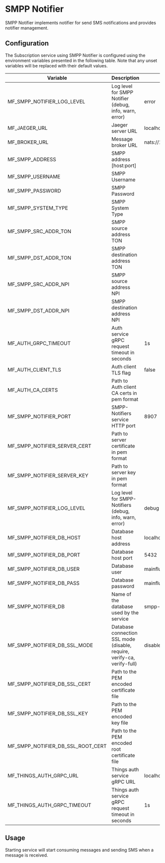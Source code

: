 # SMPP Notifier

SMPP Notifier implements notifier for send SMS notifications and provides notifier management.

## Configuration

The Subscription service using SMPP Notifier is configured using the environment variables presented in the
following table. Note that any unset variables will be replaced with their
default values.

| Variable                          | Description                                                             | Default               |
|-----------------------------------|-------------------------------------------------------------------------|-----------------------|
| MF_SMPP_NOTIFIER_LOG_LEVEL        | Log level for SMPP Notifier (debug, info, warn, error)                  | error                 |
| MF_JAEGER_URL                     | Jaeger server URL                                                       | localhost:6831        |
| MF_BROKER_URL                     | Message broker URL                                                      | nats://127.0.0.1:4222 |
| MF_SMPP_ADDRESS                   | SMPP address [host:port]                                                |                       |
| MF_SMPP_USERNAME                  | SMPP Username                                                           |                       |
| MF_SMPP_PASSWORD                  | SMPP Password                                                           |                       |
| MF_SMPP_SYSTEM_TYPE               | SMPP System Type                                                        |                       |
| MF_SMPP_SRC_ADDR_TON              | SMPP source address TON                                                 |                       |
| MF_SMPP_DST_ADDR_TON              | SMPP destination address TON                                            |                       |
| MF_SMPP_SRC_ADDR_NPI              | SMPP source address NPI                                                 |                       |
| MF_SMPP_DST_ADDR_NPI              | SMPP destination address NPI                                            |                       |
| MF_AUTH_GRPC_TIMEOUT              | Auth service gRPC request timeout in seconds                            | 1s                    |
| MF_AUTH_CLIENT_TLS                | Auth client TLS flag                                                    | false                 |
| MF_AUTH_CA_CERTS                  | Path to Auth client CA certs in pem format                              |                       |
| MF_SMPP_NOTIFIER_PORT             | SMPP-Notifiers service HTTP port                                        | 8907                  | 
| MF_SMPP_NOTIFIER_SERVER_CERT      | Path to server certificate in pem format                                |                       |
| MF_SMPP_NOTIFIER_SERVER_KEY       | Path to server key in pem format                                        |                       |
| MF_SMPP_NOTIFIER_LOG_LEVEL        | Log level for SMPP-Notifiers (debug, info, warn, error)                 | debug                 |
| MF_SMPP_NOTIFIER_DB_HOST          | Database host address                                                   | localhost             |
| MF_SMPP_NOTIFIER_DB_PORT          | Database host port                                                      | 5432                  |
| MF_SMPP_NOTIFIER_DB_USER          | Database user                                                           | mainflux              |
| MF_SMPP_NOTIFIER_DB_PASS          | Database password                                                       | mainflux              |
| MF_SMPP_NOTIFIER_DB               | Name of the database used by the service                                | smpp-notifiers        |
| MF_SMPP_NOTIFIER_DB_SSL_MODE      | Database connection SSL mode (disable, require, verify-ca, verify-full) | disable               |
| MF_SMPP_NOTIFIER_DB_SSL_CERT      | Path to the PEM encoded certificate file                                |                       |
| MF_SMPP_NOTIFIER_DB_SSL_KEY       | Path to the PEM encoded key file                                        |                       |
| MF_SMPP_NOTIFIER_DB_SSL_ROOT_CERT | Path to the PEM encoded root certificate file                           |                       |
| MF_THINGS_AUTH_GRPC_URL           | Things auth service gRPC URL                                            | localhost:8183        |
| MF_THINGS_AUTH_GRPC_TIMEOUT       | Things auth service gRPC request timeout in seconds                     | 1s                    |
## Usage

Starting service will start consuming messages and sending SMS when a message is received.
 
[doc]: http://mainflux.readthedocs.io

